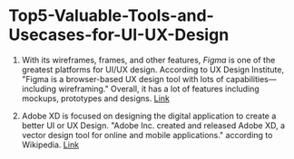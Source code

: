 # Top5-Valuable-Tools-and-Usecases-for-UI-UX-Design

1. With its wireframes, frames, and other features, *Figma* is one of the greatest platforms for UI/UX design. According to UX Design Institute, "Figma is a browser-based UX design tool with lots of capabilities—including wireframing." Overall, it has a lot of features including mockups, prototypes and designs. [Link](https://www.uxdesigninstitute.com/blog/ui-ux-design-tools/)

2. Adobe XD is focused on designing the digital application to create a better UI or UX Design. "Adobe Inc. created and released Adobe XD, a vector design tool for online and mobile applications." according to Wikipedia. [Link](https://en.wikipedia.org/wiki/Adobe_XD)
